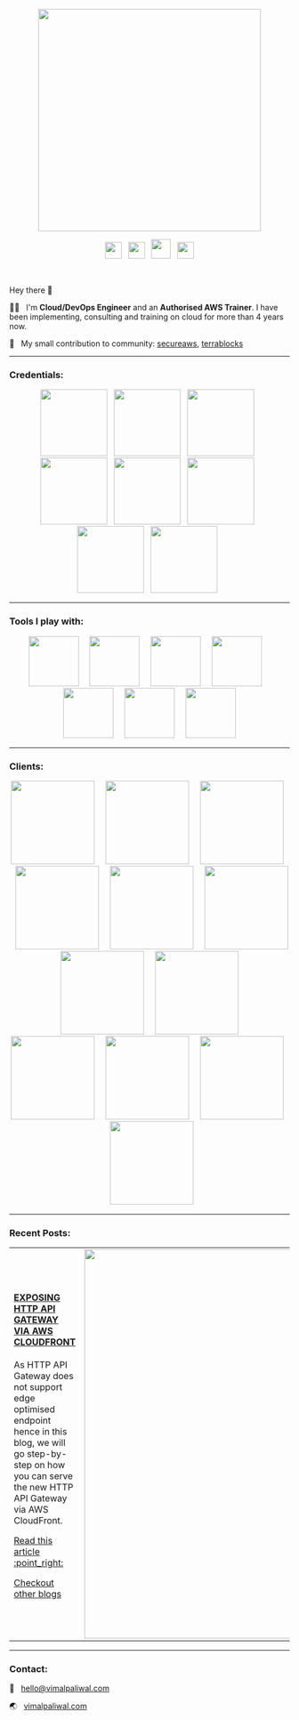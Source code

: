 <p align="center"><a href="https://vimalpaliwal.com"><img width=400 src="https://vimalpaliwal.com/images/logo.svg" /></a></p>

<p align="center"><a href="https://medium.com/@vimalpaliwal.com"><img width=30 src="https://upload.wikimedia.org/wikipedia/commons/e/ec/Medium_logo_Monogram.svg" /></a> &nbsp; <a href="https://linkedin.com/in/paliwalvimal"><img width=30 src="https://vimalpaliwal.com/images/linkedin.svg?1" /></a> &nbsp; <a href="https://www.youtube.com/channel/UCeeJwbuN9q5Fx0y47XK3hcA"><img width=35 src="https://vimalpaliwal.com/images/youtube.svg" /></a> &nbsp; <a href="https://github.com/terrablocks"><img width=30 src="https://vimalpaliwal.com/images/terrablocks.png" /></a></p>

<br/>

Hey there 👋

:man_technologist: &nbsp; I'm **Cloud/DevOps Engineer** and an **Authorised AWS Trainer**. I have been implementing, consulting and training on cloud for more than 4 years now.

:open_book: &nbsp; My small contribution to community: [secureaws](https://github.com/paliwalvimal/secureaws "secureaws"), [terrablocks](https://github.com/terrablocks "terrablocks")

***

### Credentials:
<p align="center">
    <img width=120 src="https://vimalpaliwal.com/images/certificates/aws-aai.png" /> &nbsp; 
    <img width=120 src="https://vimalpaliwal.com/images/certificates/aws-sap.png" /> &nbsp; 
    <img width=120 src="https://vimalpaliwal.com/images/certificates/aws-ss.png" /> &nbsp; 
    <img width=120 src="https://vimalpaliwal.com/images/certificates/aws-saa.png" /> &nbsp; 
    <img width=120 src="https://vimalpaliwal.com/images/certificates/aws-da.png" /> &nbsp; 
    <img width=120 src="https://vimalpaliwal.com/images/certificates/aws-soa.png" /> &nbsp; 
    <img width=120 src="https://vimalpaliwal.com/images/certificates/gcp-cca.png" /> &nbsp; 
    <img width=120 src="https://vimalpaliwal.com/images/certificates/gcp-cce.png" /> &nbsp; 
</p>

***

### Tools I play with:
<p align="center">
    <img width=90 src="https://vimalpaliwal.com/images/aws.png?1" /> &nbsp; &nbsp; 
    <img width=90 src="https://vimalpaliwal.com/images/terraform.png?3" /> &nbsp; &nbsp; 
    <img width=90 src="https://vimalpaliwal.com/images/k8s.png?1" /> &nbsp; &nbsp; 
    <img width=90 src="https://vimalpaliwal.com/images/gitlab.png?1" /> &nbsp; &nbsp; 
    <img width=90 src="https://vimalpaliwal.com/images/jenkins.png?1" /> &nbsp; &nbsp; 
    <img width=90 src="https://vimalpaliwal.com/images/bash.png?1" /> &nbsp; &nbsp; 
    <img width=90 src="https://vimalpaliwal.com/images/python.png?1" />
</p>

***

### Clients:
<p align="center">
    <img width=150 src="https://vimalpaliwal.com/images/clients/modus-create.png" /> &nbsp;  &nbsp; 
    <img width=150 src="https://vimalpaliwal.com/images/clients/toptal.png" /> &nbsp;  &nbsp; 
    <img width=150 src="https://vimalpaliwal.com/images/clients/coditas.png" /> &nbsp;  &nbsp; 
    <img width=150 src="https://vimalpaliwal.com/images/clients/trainocate.png" /> &nbsp;  &nbsp; 
    <img width=150 src="https://vimalpaliwal.com/images/clients/whizlabs.png" /> &nbsp;  &nbsp; 
    <img width=150 src="https://vimalpaliwal.com/images/clients/eximchain.png" /> &nbsp;  &nbsp; 
    <img width=150 src="https://vimalpaliwal.com/images/clients/greatlearning.png" /> &nbsp;  &nbsp; 
    <img width=150 src="https://vimalpaliwal.com/images/clients/ucb-bank.png" /> &nbsp;  &nbsp; 
    <img width=150 src="https://vimalpaliwal.com/images/clients/ge.png" /> &nbsp;  &nbsp; 
    <img width=150 src="https://vimalpaliwal.com/images/clients/mindtree.png" /> &nbsp;  &nbsp; 
    <img width=150 src="https://vimalpaliwal.com/images/clients/ltts.png" /> &nbsp;  &nbsp; 
    <img width=150 src="https://vimalpaliwal.com/images/clients/harman.svg" />
</p>

***

### Recent Posts:
<table>
    <tr>
        <td>
            <h4><a href="https://medium.com/@vimalpaliwal.com/how-to-expose-aws-http-api-gateway-via-aws-cloudfront-16383f45704b">EXPOSING HTTP API GATEWAY VIA AWS CLOUDFRONT</a></h4>
            <p>As HTTP API Gateway does not support edge optimised endpoint hence in this blog, we will go step-by-step on how you can serve the new HTTP API Gateway via AWS CloudFront.</p>
            <p><a href="https://medium.com/@vimalpaliwal.com/how-to-expose-aws-http-api-gateway-via-aws-cloudfront-16383f45704b">Read this article :point_right:</a></p>
            <p><a href="https://vimalpaliwal.com/#blogs">Checkout other blogs</a></p>
        </td>
        <td><a href="https://medium.com/@vimalpaliwal.com/how-to-expose-aws-http-api-gateway-via-aws-cloudfront-16383f45704b"><img width=700 src="https://vimalpaliwal.com/blog/2020/07/7b172efff6/blog-1.png" /></a></td>
    </tr>
</table>

***
### Contact:
:e-mail: &nbsp; [hello@vimalpaliwal.com](mailto:hello@vimalpaliwal.com)

:earth_asia: &nbsp; [vimalpaliwal.com](https://vimalpaliwal.com)

<!--
**paliwalvimal/paliwalvimal** is a ✨ _special_ ✨ repository because its `README.md` (this file) appears on your GitHub profile.

Here are some ideas to get you started:

- 🔭 I’m currently working on ...
- 🌱 I’m currently learning ...
- 👯 I’m looking to collaborate on ...
- 🤔 I’m looking for help with ...
- 💬 Ask me about ...
- 📫 How to reach me: ...
- 😄 Pronouns: ...
- ⚡ Fun fact: ...
-->
